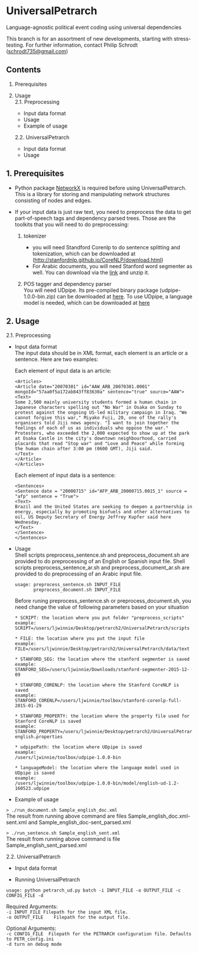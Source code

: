 # UniversalPetrarch
Language-agnostic political event coding using universal dependencies

This branch is for an assortment of new developments, starting with stress-testing. For further information, contact
Philip Schrodt (schrodt735@gmail.com)

## Contents


1. Prerequisites

2. Usage  
	2.1. Preprocessing  
	* Input data format  
	* Usage  
	* Example of usage  

	2.2. UniversalPetrarch  
	* Input data format  
	* Usage  


   

## 1. Prerequisites
* Python package [NetworkX](https://networkx.github.io/) is required before using UniversalPetrarch. This is a library for storing and manipulating network structures consisting of nodes and edges. 

* If your input data is just raw text, you need to preprocess the data to get part-of-speech tags and dependency parsed trees. Those are the toolkits that you will need to do preprocessing:
	1. tokenizer
		* you will need Standford Corenlp to do sentence splitting and tokenization, which can be downloaded at (http://stanfordnlp.github.io/CoreNLP/download.html)
		* For Arabic documents, you will need Stanford word segmenter as well. You can download via the [link](http://nlp.stanford.edu/software/segmenter.html#Download) and unzip it.

	2. POS tagger and dependency parser  
		You will need UDpipe. Its pre-compiled binary package (udpipe-1.0.0-bin.zip) can be downloaded at [here](https://github.com/ufal/udpipe/releases/tag/v1.0.0). To use UDpipe, a language model is needed, which can be downloaded at [here](https://ufal.mff.cuni.cz/udpipe#download)



## 2. Usage
2.1. Preprocessing  
* Input data format  
	The input data should be in XML format, each element is an article or a sentence. Here are two examples:  
    
	Each element of input data is an article:  
    
	``` 
	<Articles>
	<Article date="20070301" id="AAW_ARB_20070301.0001" mongoId="57aa0f5a172ab843ff83630a" sentence="true" source="AAW">
	<Text>
	Some 2,500 mainly university students formed a human chain in Japanese characters spelling out "No War" in Osaka on Sunday to protest against the ongoing US-led military campaign in Iraq. "We cannot forgive this war," Miyako Fuji, 20, one of the rally's organisers told Jiji news agency. "I want to join together the feelings of each of us as individuals who oppose the war." Protesters, who exceeded the 2,000 expected to show up at the park at Osaka Castle in the city's downtown neighbourhood, carried placards that read "Stop war" and "Love and Peace" while forming the human chain after 3:00 pm (0600 GMT), Jiji said.
	</Text>
	</Article>
	</Articles>
	```

	Each element of input data is a sentence:  
    
    ```
    <Sentences>
	<Sentence date = "20000715" id="AFP_ARB_20000715.0015_1" source = "afp" sentence = "True">
	<Text>
	Brazil and the United States are seeking to deepen a partnership in energy, especially by promoting biofuels and other alternatives to oil, US Deputy Secretary of Energy Jeffrey Kupfer said here Wednesday. 
	</Text>
	</Sentence>
	</Sentences>
	```
* Usage  
	Shell scripts preprocess_sentence.sh and preprocess_document.sh are provided to do preprocessing of an English or Spanish input file. Shell scripts preprocess_sentence_ar.sh and preprocess_document_ar.sh are provided to do preprocessing of an Arabic input file. 

	```
	usage: preprocess_sentence.sh INPUT_FILE  
		   preprocess_document.sh INPUT_FILE
	```

	Before runing preprocess_sentence.sh or preprocess_document.sh, you need change the value of following parameters based on your situation

	``` 
	* SCRIPT: the location where you put folder "preprocess_scripts"
	example:
	SCRIPT=/users/ljwinnie/Desktop/petrarch2/UniversalPetrarch/scripts

	* FILE: the location where you put the input file 
	example:
	FILE=/users/ljwinnie/Desktop/petrarch2/UniversalPetrarch/data/text

	* STANFORD_SEG: the location where the stanford segmenter is saved
	example:
	STANFORD_SEG=/users/ljwinnie/Downloads/stanford-segmenter-2015-12-09

	* STANFORD_CORENLP: the location where the Stanford CoreNLP is saved
	example:
	STANFORD_CORENLP=/users/ljwinnie/toolbox/stanford-corenlp-full-2015-01-29

	* STANFORD_PROPERTY: the location where the property file used for Stanford CoreNLP is saved
	example:
	STANFORD_PROPERTY=/users/ljwinnie/Desktop/petrarch2/UniversalPetrarch/preprocessing/config/StanfordCoreNLP-english.properties

	* udpipePath: the location where UDpipe is saved
	example:
	/users/ljwinnie/toolbox/udpipe-1.0.0-bin 
	
	* languageModel: the location where the language model used in UDpipe is saved
	example:
	/users/ljwinnie/toolbox/udpipe-1.0.0-bin/model/english-ud-1.2-160523.udpipe
	
	```
* Example of usage

``> ./run_document.sh Sample_english_doc.xml``  
The result from running above command are files Sample_english_doc.xml-sent.xml and Sample_english_doc-sent_parsed.xml 

``> ./run_sentence.sh Sample_english_sent.xml``  
The result from running above command is file Sample_english_sent_parsed.xml 


2.2. UniversalPetrarch

* Input data format

* Running UniversalPetrarch  

``usage: python petrarch_ud.py batch -i INPUT_FILE -o OUTPUT_FILE -c CONFIG_FILE -d``

Required Arguments:  
``-i INPUT_FILE	Filepath for the input XML file. ``  
``-o OUTPUT_FILE	Filepath for the output file.``

Optional Arguments:  
``-c CONFIG_FILE  Filepath for the PETRARCH configuration file. Defaults to PETR_config.ini``  
``-d turn on debug mode``

